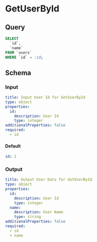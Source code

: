 # GetUserById

## Query

```sql template
SELECT
  `id`,
  `name`
FROM `users`
WHERE `id` = :id;
```

## Schema

### Input

```yaml input-schema
title: Input User Id for GetUserById
type: object
properties:
  id:
    description: User Id
    type: integer
additionalProperties: false
required:
  - id
```

#### Default

```yaml
id: 1
```

### Output

```yaml output-schema
title: Output User Data for GetUserById
type: object
properties:
  id:
    description: User Id
    type: integer
  name:
    description: User Name
    type: string
additionalProperties: false
required:
  - id
  - name
```
